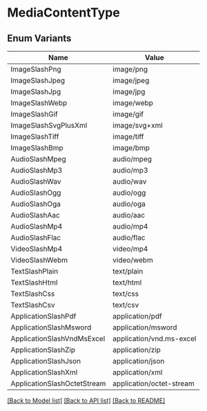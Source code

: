 # MediaContentType

## Enum Variants

| Name | Value |
|---- | -----|
| ImageSlashPng | image/png |
| ImageSlashJpeg | image/jpeg |
| ImageSlashJpg | image/jpg |
| ImageSlashWebp | image/webp |
| ImageSlashGif | image/gif |
| ImageSlashSvgPlusXml | image/svg+xml |
| ImageSlashTiff | image/tiff |
| ImageSlashBmp | image/bmp |
| AudioSlashMpeg | audio/mpeg |
| AudioSlashMp3 | audio/mp3 |
| AudioSlashWav | audio/wav |
| AudioSlashOgg | audio/ogg |
| AudioSlashOga | audio/oga |
| AudioSlashAac | audio/aac |
| AudioSlashMp4 | audio/mp4 |
| AudioSlashFlac | audio/flac |
| VideoSlashMp4 | video/mp4 |
| VideoSlashWebm | video/webm |
| TextSlashPlain | text/plain |
| TextSlashHtml | text/html |
| TextSlashCss | text/css |
| TextSlashCsv | text/csv |
| ApplicationSlashPdf | application/pdf |
| ApplicationSlashMsword | application/msword |
| ApplicationSlashVndMsExcel | application/vnd.ms-excel |
| ApplicationSlashZip | application/zip |
| ApplicationSlashJson | application/json |
| ApplicationSlashXml | application/xml |
| ApplicationSlashOctetStream | application/octet-stream |


[[Back to Model list]](../README.md#documentation-for-models) [[Back to API list]](../README.md#documentation-for-api-endpoints) [[Back to README]](../README.md)


